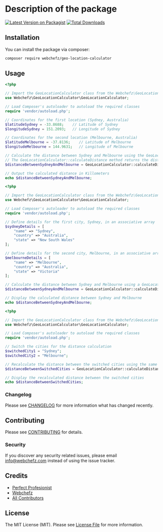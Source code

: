 # Description of the package

[![Latest Version on Packagist](https://img.shields.io/packagist/v/webchefz/geo-location-calculator.svg?style=flat-square)](https://packagist.org/packages/webchefz/geo-location-calculator)
[![Total Downloads](https://img.shields.io/packagist/dt/webchefz/geo-location-calculator.svg?style=flat-square)](https://packagist.org/packages/webchefz/geo-location-calculator)



## Installation

You can install the package via composer:

```bash
composer require webchefz/geo-location-calculator
```

## Usage

```php
<?php

// Import the GeoLocationCalculator class from the Webchefz\GeoLocationCalculator namespace
use Webchefz\GeoLocationCalculator\GeoLocationCalculator;

// Load Composer's autoloader to autoload the required classes
require 'vendor/autoload.php';

// Coordinates for the first location (Sydney, Australia)
$latitudeSydney = -33.8688;    // Latitude of Sydney
$longitudeSydney = 151.2093;   // Longitude of Sydney

// Coordinates for the second location (Melbourne, Australia)
$latitudeMelbourne = -37.8136;    // Latitude of Melbourne
$longitudeMelbourne = 144.9631;   // Longitude of Melbourne

// Calculate the distance between Sydney and Melbourne using the GeoLocationCalculator class
// The GeoLocationCalculator::calculateDistance method returns the distance in kilometers
$distanceBetweenSydneyAndMelbourne = GeoLocationCalculator::calculateDistance($latitudeSydney, $longitudeSydney, $latitudeMelbourne, $longitudeMelbourne);

// Output the calculated distance in Killometers
echo $distanceBetweenSydneyAndMelbourne;

```


```php
<?php

// Import the GeoLocationCalculator class from the Webchefz\GeoLocationCalculator namespace
use Webchefz\GeoLocationCalculator\GeoLocationCalculator;

// Load Composer's autoloader to autoload the required classes
require 'vendor/autoload.php';

// Define details for the first city, Sydney, in an associative array
$sydneyDetails = [
    "name" => "Sydney",
    "country" => "Australia",
    "state" => "New South Wales"
];

// Define details for the second city, Melbourne, in an associative array
$melbourneDetails = [
    "name" => "Melbourne",
    "country" => "Australia",
    "state" => "Victoria"
];

// Calculate the distance between Sydney and Melbourne using a GeoLocationCalculator class
$distanceBetweenSydneyAndMelbourne = GeoLocationCalculator::calculateDistanceBetweenDefinedCities($sydneyDetails, $melbourneDetails);

// Display the calculated distance between Sydney and Melbourne
echo $distanceBetweenSydneyAndMelbourne;

```

```php
<?php

// Import the GeoLocationCalculator class from the Webchefz\GeoLocationCalculator namespace
use Webchefz\GeoLocationCalculator\GeoLocationCalculator;

// Load Composer's autoloader to autoload the required classes
require 'vendor/autoload.php';

// Switch the cities for the distance calculation
$switchedCity1 = "Sydney";
$switchedCity2 = "Melbourne";

// Recalculate the distance between the switched cities using the same GeoLocationCalculator class
$distanceBetweenSwitchedCities = GeoLocationCalculator::calculateDistanceBetweenDefinedCities($switchedCity1, $switchedCity2);

// Display the recalculated distance between the switched cities
echo $distanceBetweenSwitchedCities;

```

### Changelog

Please see [CHANGELOG](CHANGELOG.md) for more information what has changed recently.

## Contributing

Please see [CONTRIBUTING](CONTRIBUTING.md) for details.

### Security

If you discover any security related issues, please email info@webchefz.com instead of using the issue tracker.

## Credits

-   [Perfect Profesionist](https://github.com/perfectprofesionist)
-   [Webchefz](https://www.webchefz.com) 
-   [All Contributors](../../contributors)

## License

The MIT License (MIT). Please see [License File](LICENSE.md) for more information.


